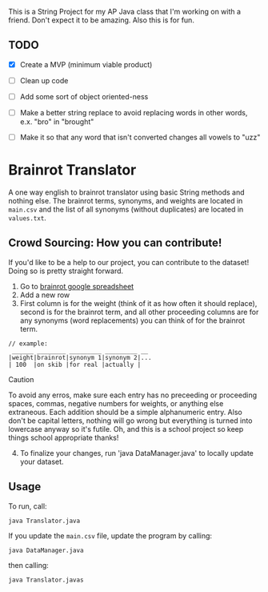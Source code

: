 This is a String Project for my AP Java class that I'm working on with a friend. Don't expect it to be amazing. Also this is for fun.

## TODO
- [X] Create a MVP (minimum viable product)
- [ ] Clean up code
- [ ] Add some sort of object oriented-ness
- [ ] Make a better string replace to avoid replacing words in other words, e.x. "bro" in "brought"
- [ ] Make it so that any word that isn't converted changes all vowels to "uzz"


# Brainrot Translator

A one way english to brainrot translator using basic String methods and nothing else. The brainrot terms, synonyms, and weights are located in ```main.csv``` and the list of all synonyms (without duplicates) are located in ```values.txt```.

## Crowd Sourcing: How you can contribute!

If you'd like to be a help to our project, you can contribute to the dataset! Doing so is pretty straight forward.
1. Go to [brainrot google spreadsheet](https://docs.google.com/spreadsheets/d/1wXt3BZlrV8dCR_GeXwsCgYEyPFZaEsNBSJPdGWTs8Rg/edit?gid=453750728#gid=453750728)
2. Add a new row
3. First column is for the weight (think of it as how often it should replace), second is for the brainrot term, and all other proceeding columns are for any synonyms (word replacements) you can think of for the brainrot term.

```
// example: 
 ______ ________ _________ _________ __
|weight|brainrot|synonym 1|synonym 2|...
| 100  |on skib |for real |actually |
```

> [!CAUTION]
> To avoid any erros, make sure each entry has no preceeding or proceeding spaces, commas, negative numbers for weights, or anything else extraneous. Each addition should be a simple alphanumeric entry. Also don't be capital letters, nothing will go wrong but everything is turned into lowercase anyway so it's futile.
> Oh, and this is a school project so keep things school appropriate thanks!

4. To finalize your changes, run \'java DataManager.java\' to locally update your dataset.

## Usage

To run, call:

```
java Translator.java
```

If you update the ```main.csv``` file, update the program by calling:

```
java DataManager.java
```
then calling:
```
java Translator.javas
```